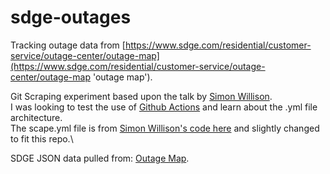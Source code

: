 # sdge-outages

Tracking outage data from [https://www.sdge.com/residential/customer-service/outage-center/outage-map](https://www.sdge.com/residential/customer-service/outage-center/outage-map 'outage map').

Git Scraping experiment based upon the talk by [Simon Willison](https://simonwillison.net/2021/Mar/5/git-scraping/ 'Git scraping, the five minute lightning talk').\
I was looking to test the use of [Github Actions](https://www.actionsbyexample.com/ 'GitHub Actions by Example') and learn about the .yml file architecture.\
The scape.yml file is from [Simon Willison's code here](https://github.com/simonw/ca-fires-history/blob/main/.github/workflows/scrape.yml 'scrape.yml') and slightly changed to fit this repo.\

SDGE JSON data pulled from: [Outage Map](https://www.sdge.com/residential/customer-service/outage-center/outage-map-locations-json 'scrape.yml').

